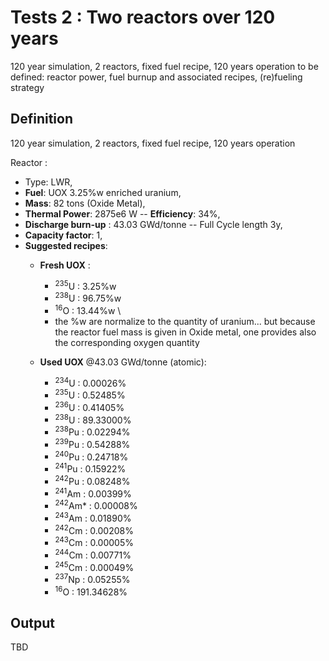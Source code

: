 Tests 2 : Two reactors over 120 years
=============================================

120 year simulation, 2 reactors, fixed fuel recipe, 120 years operation to be defined: reactor power, fuel burnup and associated recipes, (re)fueling strategy

Definition
----------------
120 year simulation, 2 reactors, fixed fuel recipe, 120 years operation

Reactor : 
* Type: LWR, 
* **Fuel**: UOX 3.25%w enriched uranium, 
* **Mass**: 82 tons (Oxide Metal),
* **Thermal Power**: 2875e6 W -- **Efficiency**: 34%,  
* **Discharge burn-up** : 43.03 GWd/tonne -- Full Cycle length 3y, 
* **Capacity factor**: 1, 
* **Suggested recipes**:
  * **Fresh UOX** :
    * <sup>235</sup>U   :    3.25%w
    * <sup>238</sup>U   :   96.75%w
    * <sup>16</sup>O    :   13.44%w \
    * the %w are normalize to the quantity of uranium... but because the reactor fuel mass is given in Oxide metal, one provides also the corresponding oxygen quantity

  * **Used UOX** @43.03 GWd/tonne (atomic):
    * <sup>234</sup>U   :   0.00026%
    * <sup>235</sup>U   :   0.52485%
    * <sup>236</sup>U   :   0.41405%
    * <sup>238</sup>U   :  89.33000%
    * <sup>238</sup>Pu  :   0.02294%
    * <sup>239</sup>Pu  :   0.54288%
    * <sup>240</sup>Pu  :   0.24718%
    * <sup>241</sup>Pu  :   0.15922%
    * <sup>242</sup>Pu  :   0.08248%
    * <sup>241</sup>Am  :   0.00399%
    * <sup>242</sup>Am* :   0.00008%
    * <sup>243</sup>Am  :   0.01890%
    * <sup>242</sup>Cm  :   0.00208%
    * <sup>243</sup>Cm  :   0.00005%
    * <sup>244</sup>Cm  :   0.00771%
    * <sup>245</sup>Cm  :   0.00049%
    * <sup>237</sup>Np  :   0.05255%
    * <sup>16</sup>O    : 191.34628%

Output
----------
TBD
